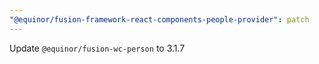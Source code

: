 ```yaml
---
"@equinor/fusion-framework-react-components-people-provider": patch
---
```


Update `@equinor/fusion-wc-person` to 3.1.7
